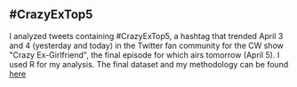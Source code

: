 ## #CrazyExTop5
I analyzed tweets containing #CrazyExTop5, a hashtag that trended April 3 and 4 (yesterday and today) in the Twitter fan community for the CW show "Crazy Ex-Girlfriend", the final episode for which airs tomorrow (April 5). I used R for my analysis. The final dataset and my methodology can be found [here](https://docs.google.com/spreadsheets/d/1In0q5oSTKthXoW3nEb0Gl2Cefmm4KjPTHsMGDloQJ34/edit#gid=0)
